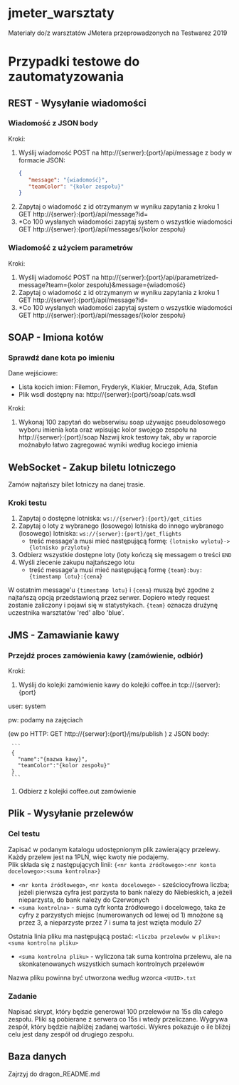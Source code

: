 # jmeter_warsztaty
Materiały do/z warsztatów JMetera przeprowadzonych na Testwarez 2019

# Przypadki testowe do zautomatyzowania
## REST - Wysyłanie wiadomości
### Wiadomość z JSON body
Kroki:
  1. Wyślij wiadomość POST na http://{serwer}:{port}/api/message z body w formacie JSON:
     ```json
     {
        "message": "{wiadomość}",
        "teamColor": "{kolor zespołu}"
     }
     ```
  1. Zapytaj o wiadomość z id otrzymanym w wyniku zapytania z kroku 1 GET http://{serwer}:{port}/api/message?id=
  1. *Co 100 wysłanych wiadomości zapytaj system o wszystkie wiadomości GET http://{serwer}:{port}/api/messages/{kolor zespołu}
  
### Wiadomość z użyciem parametrów
Kroki:
  1. Wyślij wiadomość POST na http://{serwer}:{port}/api/parametrized-message?team={kolor zespołu}&message={wiadomość}
  1. Zapytaj o wiadomość z id otrzymanym w wyniku zapytania z kroku 1 GET http://{serwer}:{port}/api/message?id=
  1. *Co 100 wysłanych wiadomości zapytaj system o wszystkie wiadomości GET http://{serwer}:{port}/api/messages/{kolor zespołu}    

## SOAP - Imiona kotów
### Sprawdź dane kota po imieniu
Dane wejściowe:
  - Lista kocich imion: Filemon, Fryderyk, Klakier, Mruczek, Ada, Stefan
  - Plik wsdl dostępny na: http://{serwer}:{port}/soap/cats.wsdl

Kroki:
  1. Wykonaj 100 zapytań do webserwisu soap używając pseudolosowego wyboru imienia kota oraz wpisując kolor swojego zespołu na http://{serwer}:{port}/soap 
     Nazwij krok testowy tak, aby w raporcie możnabyło łatwo zagregować wyniki według kociego imienia
    

## WebSocket - Zakup biletu lotniczego
Zamów najtańszy bilet lotniczy na danej trasie. 

### Kroki testu
  1. Zapytaj o dostępne lotniska: `ws://{serwer}:{port}/get_cities`
  1. Zapytaj o loty z wybranego (losowego) lotniska do innego wybranego (losowego) lotniska: `ws://{serwer}:{port}/get_flights`
     - treść message'a musi mieć następującą formę: `{lotnisko wylotu}->{lotnisko przylotu}`
  1. Odbierz wszystkie dostępne loty (loty kończą się messagem o treści `END`
  1. Wyśli zlecenie zakupu najtańszego lotu 
     - treść message'a musi mieć następującą formę `{team}:buy:{timestamp lotu}:{cena}`

W ostatnim message'u `{timestamp lotu}` i `{cena}` muszą być zgodne z najtańszą opcją przedstawioną przez serwer. Dopiero wtedy request zostanie zaliczony i pojawi się w statystykach. `{team}` oznacza drużynę uczestnika warsztatów 'red' albo 'blue'.

## JMS - Zamawianie kawy
### Przejdź proces zamówienia kawy (zamówienie, odbiór)
Kroki:
  1. Wyślij do kolejki zamówienie kawy do kolejki coffee.in tcp://{server}:{port}
  
  user: system
  
  pw: podamy na zajęciach
  
  (ew po HTTP: GET http://{serwer}:{port}/jms/publish ) z JSON body:
  
     ```
     {
       "name":"{nazwa kawy}", 
       "teamColor":"{kolor zespołu}"
     }
     ```
  1. Odbierz z kolejki coffee.out zamówienie 

## Plik - Wysyłanie przelewów
### Cel testu
Zapisać w podanym katalogu udostępnionym plik zawierający przelewy. Każdy przelew jest na 1PLN, więc kwoty nie podajemy.  
Plik składa się z następujących linii:
`{<nr konta źródłowego>:<nr konta docelowego>:<suma kontrolna>}`
  - `<nr konta źródłowego>`, `<nr konta docelowego>` - sześciocyfrowa liczba; jeżeli pierwsza cyfra jest parzysta to bank nalezy do Niebieskich, a jeżeli nieparzysta, do bank należy do Czerwonych
  - `<suma kontrolna>` - suma cyfr konta źródłowego i docelowego, taka że cyfry z parzystych miejsc (numerowanych od lewej od 1) mnożone są przez 3, a nieparzyste przez 7 i suma ta jest wzięta modulo 27  
    
Ostatnia linia pliku ma następującą postać:
`<liczba przelewów w pliku>:<suma kontrolna pliku>`
  - `<suma kontrolna pliku>` - wyliczona tak suma kontrolna przelewu, ale na skonkatenowanych wszystkich sumach kontrolnych przelewów

Nazwa pliku powinna być utworzona według wzorca `<UUID>.txt`

### Zadanie
Napisać skrypt, który będzie generował 100 przelewów na 15s dla całego zespołu. Pliki są pobierane z serwera co 15s i wtedy przeliczane. 
Wygrywa zespół, który będzie najbliżej zadanej wartości. Wykres pokazuje o ile bliżej celu jest dany zespół od drugiego zespołu. 

## Baza danych
Zajrzyj do dragon_README.md
